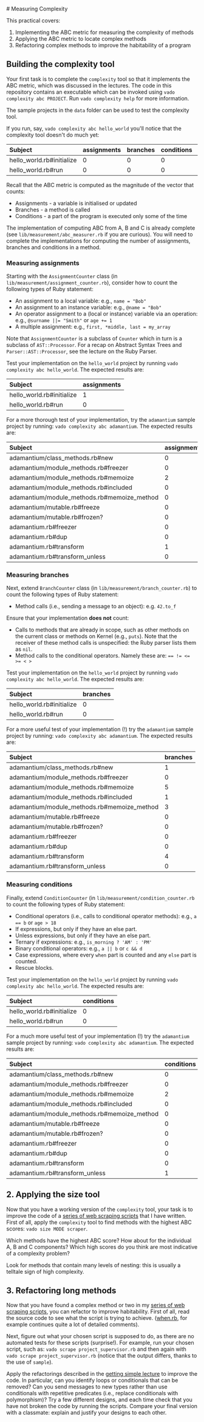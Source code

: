 # Measuring Complexity

This practical covers:

1. Implementing the ABC metric for measuring the complexity of methods
2. Applying the ABC metric to locate complex methods
3. Refactoring complex methods to improve the habitability of a program

## Building the complexity tool

Your first task is to complete the `complexity` tool so that it implements the ABC metric, which was discussed in the lectures. The code in this repository contains an executable which can be invoked using `vado complexity abc PROJECT`. Run `vado complexity help` for more information.

The sample projects in the `data` folder can be used to test the complexity tool.

If you run, say, `vado complexity abc hello_world` you'll notice that the complexity tool doesn't do much yet:

| Subject                   | assignments | branches | conditions | abc |
| :------------------------ | :---------- | :------- | :--------- | :-- |
| hello_world.rb#initialize | 0           | 0        | 0          | 0.0 |
| hello_world.rb#run        | 0           | 0        | 0          | 0.0 |

Recall that the ABC metric is computed as the magnitude of the vector that counts:

* Assignments - a variable is initialised or updated
* Branches - a method is called
* Conditions - a part of the program is executed only some of the time

The implementation of computing ABC from A, B and C is already complete (see `lib/measurement/abc_measurer.rb` if you are curious). You will need to complete the implementations for computing the number of assignments, branches and conditions in a method.

### Measuring assignments

Starting with the `AssignmentCounter` class (in `lib/measurement/assignment_counter.rb`), consider how to count the following types of Ruby statement:

* An assignment to a local variable: e.g., `name = "Bob"`
* An assignment to an instance variable: e.g., `@name = "Bob"`
* An operator assignment to a (local or instance) variable via an operation: e.g., `@surname ||= "Smith"` or `age += 1`
* A multiple assignment: e.g., `first, *middle, last = my_array`

Note that `AssignmentCounter` is a subclass of `Counter` which in turn is a subclass of `AST::Processor`. For a recap on Abstract Syntax Trees and `Parser::AST::Processor`, see the lecture on the Ruby Parser.

Test your implementation on the `hello_world` project by running `vado complexity abc hello_world`. The expected results are:

| Subject                   | assignments |
| :------------------------ | :---------- |
| hello_world.rb#initialize | 1           |
| hello_world.rb#run        | 0           |

For a more thorough test of your implementation, try the `adamantium` sample project by running: `vado complexity abc adamantium`. The expected results are:

| Subject                                     | assignments |
| :------------------------------------------ | :---------- |
| adamantium/class_methods.rb#new             | 0           |
| adamantium/module_methods.rb#freezer        | 0           |
| adamantium/module_methods.rb#memoize        | 2           |
| adamantium/module_methods.rb#included       | 0           |
| adamantium/module_methods.rb#memoize_method | 0           |
| adamantium/mutable.rb#freeze                | 0           |
| adamantium/mutable.rb#frozen?               | 0           |
| adamantium.rb#freezer                       | 0           |
| adamantium.rb#dup                           | 0           |
| adamantium.rb#transform                     | 1           |
| adamantium.rb#transform_unless              | 0           |


### Measuring branches

Next, extend `BranchCounter` class (in `lib/measurement/branch_counter.rb`) to count the following types of Ruby statement:

* Method calls (i.e., sending a message to an object): e.g. `42.to_f`

Ensure that your implementation **does not** count:

* Calls to methods that are already in scope, such as other methods on the current class or methods on Kernel (e.g., `puts`). Note that the receiver of these method calls is unspecified: the Ruby parser lists them as `nil`.
* Method calls to the conditional operators. Namely these are: `== != <= >= < >`

Test your implementation on the `hello_world` project by running `vado complexity abc hello_world`. The expected results are:

| Subject                   | branches |
| :------------------------ | :------- |
| hello_world.rb#initialize | 0        |
| hello_world.rb#run        | 0        |

For a more useful test of your implementation (!) try the `adamantium` sample project by running: `vado complexity abc adamantium`. The expected results are:

| Subject                                     | branches |
| :------------------------------------------ | :------- |
| adamantium/class_methods.rb#new             | 1        |
| adamantium/module_methods.rb#freezer        | 0        |
| adamantium/module_methods.rb#memoize        | 5        |
| adamantium/module_methods.rb#included       | 1        |
| adamantium/module_methods.rb#memoize_method | 3        |
| adamantium/mutable.rb#freeze                | 0        |
| adamantium/mutable.rb#frozen?               | 0        |
| adamantium.rb#freezer                       | 0        |
| adamantium.rb#dup                           | 0        |
| adamantium.rb#transform                     | 4        |
| adamantium.rb#transform_unless              | 0        |

### Measuring conditions

Finally, extend `ConditionCounter` (in `lib/measurement/condition_counter.rb` to count the following types of Ruby statement:

* Conditional operators (i.e., calls to conditional operator methods): e.g., `a == b` or `age > 18`
* If expressions, but only if they have an else part.
* Unless expressions, but only if they have an else part.
* Ternary if expressions: e.g., `is_morning ? 'AM' : 'PM'`
* Binary conditional operators: e.g., `a || b` or `c && d`
* Case expressions, where every `when` part is counted and any `else` part is counted.
* Rescue blocks.

Test your implementation on the `hello_world` project by running `vado complexity abc hello_world`. The expected results are:

| Subject                   | conditions |
| :------------------------ | :--------- |
| hello_world.rb#initialize | 0          |
| hello_world.rb#run        | 0          |

For a much more useful test of your implementation (!) try the `adamantium` sample project by running: `vado complexity abc adamantium`. The expected results are:

| Subject                                     |  conditions |
| :------------------------------------------ | :---------- |
| adamantium/class_methods.rb#new             |  0          |
| adamantium/module_methods.rb#freezer        |  0          |
| adamantium/module_methods.rb#memoize        |  2          |
| adamantium/module_methods.rb#included       |  0          |
| adamantium/module_methods.rb#memoize_method |  0          |
| adamantium/mutable.rb#freeze                |  0          |
| adamantium/mutable.rb#frozen?               |  0          |
| adamantium.rb#freezer                       |  0          |
| adamantium.rb#dup                           |  0          |
| adamantium.rb#transform                     |  0          |
| adamantium.rb#transform_unless              |  1          |


## 2. Applying the size tool

Now that you have a working version of the `complexity` tool, your task is to improve the code of a [series of web scraping scripts](../../data/scraper) that I have written. First of all, apply the `complexity` tool to find methods with the highest ABC scores: `vado size MODE scraper`.

Which methods have the highest ABC score? How about for the individual A, B and C components? Which high scores do you think are most indicative of a complexity problem?

Look for methods that contain many levels of nesting: this is usually a telltale sign of high complexity.


## 3. Refactoring long methods

Now that you have found a complex method or two in my [series of web scraping scripts](../../data/scraper), you can refactor to improve habitability. First of all, read the source code to see what the script is trying to achieve. ([when.rb](../../data/scraper/when.rb), for example continues quite a lot of detailed comments).

Next, figure out what your chosen script is supposed to do, as there are no automated tests for these scripts (surprise!). For example, run your chosen script, such as: `vado scrape project_supervisor.rb` and then again with `vado scrape project_supervisor.rb` (notice that the output differs, thanks to the use of `sample`).

Apply the refactorings described in the [getting simple lecture](http://dams.flippd.it/videos/14) to improve the code. In particular, can you identify loops or conditionals that can be removed? Can you send messages to new types rather than use conditionals with repetitive predicates (i.e., replace conditionals with polymorphism)? Try a few different designs, and each time check that you have not broken the code by running the scripts. Compare your final version with a classmate: explain and justify your designs to each other.
